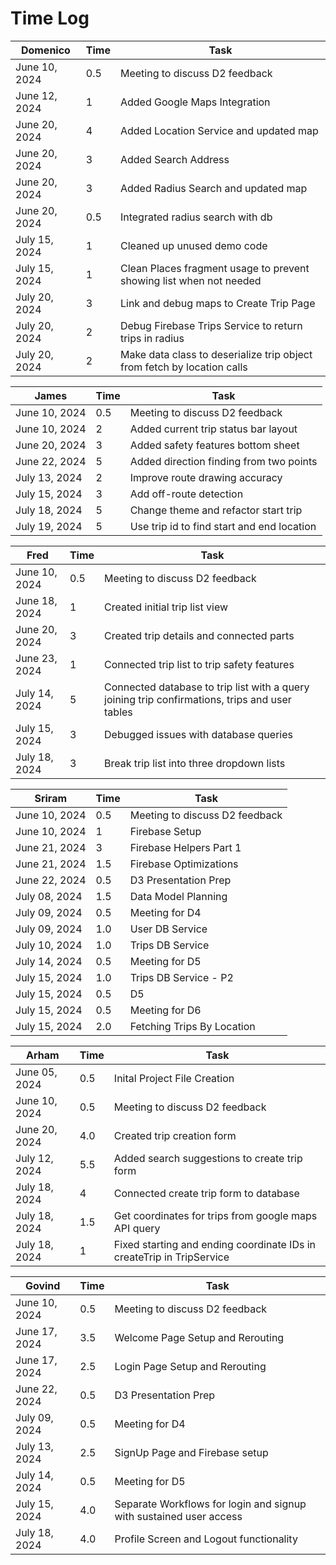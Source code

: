 # Time Log

| Domenico      | Time | Task                                                                    |
|---------------|------|-------------------------------------------------------------------------|
| June 10, 2024 | 0.5  | Meeting to discuss D2 feedback                                          |
| June 12, 2024 | 1    | Added Google Maps Integration                                           |
| June 20, 2024 | 4    | Added Location Service and updated map                                  |
| June 20, 2024 | 3    | Added Search Address                                                    |
| June 20, 2024 | 3    | Added Radius Search and updated map                                     |
| June 20, 2024 | 0.5  | Integrated radius search with db                                        |
| July 15, 2024 | 1    | Cleaned up unused demo code                                             |
| July 15, 2024 | 1    | Clean Places fragment usage to prevent showing list when not needed     |
| July 20, 2024 | 3    | Link and debug maps to Create Trip Page                                 |
| July 20, 2024 | 2    | Debug Firebase Trips Service to return trips in radius                  |
| July 20, 2024 | 2    | Make data class to deserialize trip object from fetch by location calls |


| James         | Time | Task                                       |
|---------------|------|--------------------------------------------|
| June 10, 2024 | 0.5  | Meeting to discuss D2 feedback             |
| June 10, 2024 | 2    | Added current trip status bar layout       |
| June 20, 2024 | 3    | Added safety features bottom sheet         |
| June 22, 2024 | 5    | Added direction finding from two points    |
| July 13, 2024 | 2    | Improve route drawing accuracy             |
| July 15, 2024 | 3    | Add off-route detection                    |
| July 18, 2024 | 5    | Change theme and refactor start trip       |
| July 19, 2024 | 5    | Use trip id to find start and end location |

| Fred          | Time | Task                                                                                           |
|---------------|------|------------------------------------------------------------------------------------------------|
| June 10, 2024 | 0.5  | Meeting to discuss D2 feedback                                                                 |
| June 18, 2024 | 1    | Created initial trip list view                                                                 |
| June 20, 2024 | 3    | Created trip details and connected parts                                                       |
| June 23, 2024 | 1    | Connected trip list to trip safety features                                                    |
| July 14, 2024 | 5    | Connected database to trip list with a query joining trip confirmations, trips and user tables |
| July 15, 2024 | 3    | Debugged issues with database queries                                                          |
| July 18, 2024 | 3    | Break trip list into three dropdown lists                                                      |

| Sriram        | Time | Task                           |
|---------------|------|--------------------------------|
| June 10, 2024 | 0.5  | Meeting to discuss D2 feedback |
| June 10, 2024 | 1    | Firebase Setup                 |
| June 21, 2024 | 3    | Firebase Helpers Part 1        |
| June 21, 2024 | 1.5  | Firebase Optimizations         |
| June 22, 2024 | 0.5  | D3 Presentation Prep           |
| July 08, 2024 | 1.5  | Data Model Planning            |
| July 09, 2024 | 0.5  | Meeting for D4                 |
| July 09, 2024 | 1.0  | User DB Service                |
| July 10, 2024 | 1.0  | Trips DB Service               |
| July 14, 2024 | 0.5  | Meeting for D5                 |
| July 15, 2024 | 1.0  | Trips DB Service - P2          |
| July 15, 2024 | 0.5  | D5                             |
| July 15, 2024 | 0.5  | Meeting for D6                 |
| July 15, 2024 | 2.0  | Fetching Trips By Location     |


| Arham         | Time | Task                                                                  |
|---------------|------|-----------------------------------------------------------------------|
| June 05, 2024 | 0.5  | Inital Project File Creation                                          |
| June 10, 2024 | 0.5  | Meeting to discuss D2 feedback                                        |
| June 20, 2024 | 4.0  | Created trip creation form                                            |
| July 12, 2024 | 5.5  | Added search suggestions to create trip form                          |
| July 18, 2024 | 4    | Connected create trip form to database                                |
| July 18, 2024 | 1.5  | Get coordinates for trips from google maps API query                  |
| July 18, 2024 | 1    | Fixed starting and ending coordinate IDs in createTrip in TripService |


| Govind        | Time | Task                                                               |
|---------------|------|--------------------------------------------------------------------|
| June 10, 2024 | 0.5  | Meeting to discuss D2 feedback                                     |
| June 17, 2024 | 3.5  | Welcome Page Setup and Rerouting                                   |
| June 17, 2024 | 2.5  | Login Page Setup and Rerouting                                     |
| June 22, 2024 | 0.5  | D3 Presentation Prep                                               |
| July 09, 2024 | 0.5  | Meeting for D4                                                     |
| July 13, 2024 | 2.5  | SignUp Page and Firebase setup                                     |
| July 14, 2024 | 0.5  | Meeting for D5                                                     |
| July 15, 2024 | 4.0  | Separate Workflows for login and signup with sustained user access |
| July 18, 2024 | 4.0  | Profile Screen and Logout functionality                            |


